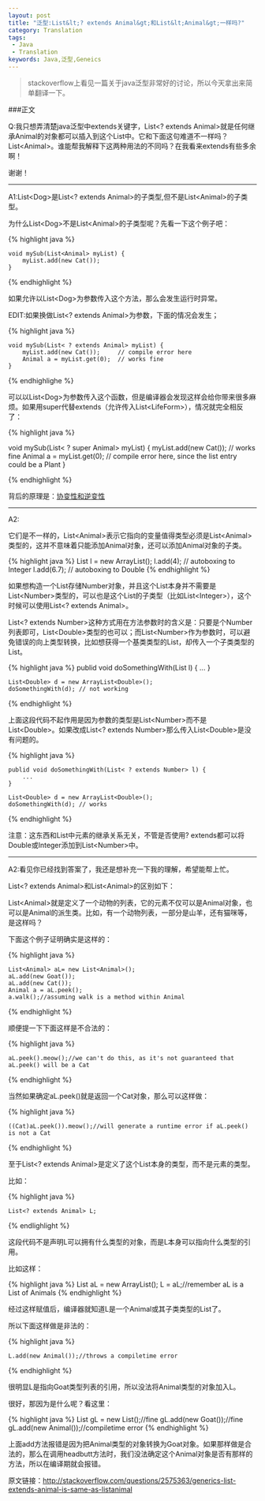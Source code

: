 ```yaml
---
layout: post
title: "泛型:List&lt;? extends Animal&gt;和List&lt;Animal&gt;一样吗?"
category: Translation
tags:
 - Java
 - Translation
keywords: Java,泛型,Geneics
---
```

<blockquote>
	stackoverflow上看见一篇关于java泛型非常好的讨论，所以今天拿出来简单翻译一下。
</blockquote>

###正文


Q:我只想弄清楚java泛型中extends关键字，List&lt;? extends Animal&gt;就是任何继承Animal的对象都可以插入到这个List中。它和下面这句难道不一样吗？List&lt;Animal&gt;。谁能帮我解释下这两种用法的不同吗？在我看来extends有些多余啊！

谢谢！

<hr>

A1:List&lt;Dog&gt;是List&lt;? extends Animal&gt;的子类型,但不是List&lt;Animal&gt;的子类型。

为什么List&lt;Dog&gt;不是List&lt;Animal&gt;的子类型呢？先看一下这个例子吧：

{% highlight java %}

	void mySub(List<Animal> myList) {
	    myList.add(new Cat());
	}

{% endhighlight %}


如果允许以List&lt;Dog&gt;为参数传入这个方法，那么会发生运行时异常。


EDIT:如果换做List&lt;? extends Animal&gt;为参数，下面的情况会发生；

{% highlight java %}

	void mySub(List< ? extends Animal> myList) {
	    myList.add(new Cat());     // compile error here
	    Animal a = myList.get(0);  // works fine 
	}

{% endhighlighe %}

可以以List&lt;Dog&gt;为参数传入这个函数，但是编译器会发现这样会给你带来很多麻烦。如果用super代替extends（允许传入List&lt;LifeForm&gt;），情况就完全相反了：

{% highlight java %}

void mySub(List< ? super Animal> myList) {
    myList.add(new Cat());     // works fine
    Animal a = myList.get(0);  // compile error here, since the list entry could be a Plant
}

{% endhighlight %}

背后的原理是：<a href="http://en.wikipedia.org/wiki/Covariance_and_contravariance_%28computer_science%29#Java">协变性和逆变性</a>

<hr>

A2:

它们是不一样的，List&lt;Animal&gt;表示它指向的变量值得类型必须是List&lt;Animal&gt;类型的，这并不意味着只能添加Animal对象，还可以添加Animal对象的子类。

{% highlight java %}
	List<Number> l = new ArrayList<Number>();
	l.add(4); // autoboxing to Integer
	l.add(6.7); // autoboxing to Double
{% endhighlight %}

如果想构造一个List存储Number对象，并且这个List本身并不需要是List&lt;Number&gt;类型的，可以也是这个List的子类型（比如List&lt;Integer&gt;），这个时候可以使用List&lt;? extends Animal&gt;。

List&lt;? extends Number&gt;这种方式用在方法参数时的含义是：只要是个Number列表即可，List&lt;Double&gt;类型的也可以；而List&lt;Number&gt;作为参数时，可以避免错误的向上类型转换，比如想获得一个基类类型的List，却传入一个子类类型的List。

{% highlight java %}
	publid void doSomethingWith(List<Number> l) {
	    ...
	}

	List<Double> d = new ArrayList<Double>();
	doSomethingWith(d); // not working
{% endhighlight %}

上面这段代码不起作用是因为参数的类型是List&lt;Number&gt;而不是List&lt;Double&gt;。如果改成List&lt;? extends Number&gt;那么传入List&lt;Double&gt;是没有问题的。

{% highlight java %}

	publid void doSomethingWith(List< ? extends Number> l) {
	    ...
	}

	List<Double> d = new ArrayList<Double>();
	doSomethingWith(d); // works

{% endhighlight %}

注意：这东西和List中元素的继承关系无关，不管是否使用? extends都可以将Double或Integer添加到List&lt;Number&gt;中。

<hr>

A2:看见你已经找到答案了，我还是想补充一下我的理解，希望能帮上忙。

List&lt;? extends Animal&gt;和List&lt;Animal&gt;的区别如下：

List&lt;Animal&gt;就是定义了一个动物的列表，它的元素不仅可以是Animal对象，也可以是Animal的派生类。比如，有一个动物列表，一部分是山羊，还有猫咪等，是这样吗？

下面这个例子证明确实是这样的：

{% highlight java %}

	List<Animal> aL= new List<Animal>();
	aL.add(new Goat());
	aL.add(new Cat());
	Animal a = aL.peek();
	a.walk();//assuming walk is a method within Animal

{% endhighlight %}

顺便提一下下面这样是不合法的：

{% highlight java %}

	aL.peek().meow();//we can't do this, as it's not guaranteed that aL.peek() will be a Cat

{% endhighlight %}

当然如果确定aL.peek()就是返回一个Cat对象，那么可以这样做：

{% highlight java %}

	((Cat)aL.peek()).meow();//will generate a runtime error if aL.peek() is not a Cat

{% endhighlight %}


至于List&lt;? extends Animal&gt;是定义了这个List本身的类型，而不是元素的类型。

比如：

{% highlight java %}

	List<? extends Animal> L;

{% endlighlight %}

这段代码不是声明L可以拥有什么类型的对象，而是L本身可以指向什么类型的引用。

比如这样：

{% highlight java %}
	List<Goat> aL = new ArrayList<Goat>();
	L = aL;//remember aL is a List of Animals
{% endhighlight %}

经过这样赋值后，编译器就知道L是一个Animal或其子类类型的List了。

所以下面这样做是非法的：

{% highlight java %}

	L.add(new Animal());//throws a compiletime error

{% endhighlight %}

很明显L是指向Goat类型列表的引用，所以没法将Animal类型的对象加入L。

很好，那因为是什么呢？看这里：

{% highlight java %}
	List<Goat> gL = new List<Goat>();//fine
	gL.add(new Goat());//fine
	gL.add(new Animal());//compiletime error
{% endhighlight %}

上面add方法报错是因为把Animal类型的对象转换为Goat对象。如果那样做是合法的，那么在调用headbutt方法时，我们没法确定这个Animal对象是否有那样的方法，所以在编译期就会报错。


原文链接：<a href="http://stackoverflow.com/questions/2575363/generics-list-extends-animal-is-same-as-listanimal">http://stackoverflow.com/questions/2575363/generics-list-extends-animal-is-same-as-listanimal</a>